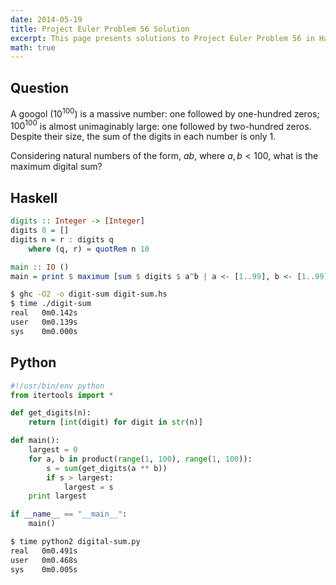 ```yaml
---
date: 2014-05-19
title: Project Euler Problem 56 Solution
excerpt: This page presents solutions to Project Euler Problem 56 in Haskell and Python.
math: true
---
```



## Question

A googol ($10^{100}$) is a massive number: one followed by one-hundred
zeros; $100^{100}$ is almost unimaginably large: one followed by
two-hundred zeros. Despite their size, the sum of the digits in each
number is only 1.

Considering natural numbers of the form, $ab$, where $a, b < 100$, what
is the maximum digital sum?






## Haskell

```haskell
digits :: Integer -> [Integer]
digits 0 = []
digits n = r : digits q
    where (q, r) = quotRem n 10

main :: IO ()
main = print $ maximum [sum $ digits $ a^b | a <- [1..99], b <- [1..99]]
```


```bash
$ ghc -O2 -o digit-sum digit-sum.hs
$ time ./digit-sum
real   0m0.142s
user   0m0.139s
sys    0m0.000s
```



## Python

```python
#!/usr/bin/env python
from itertools import *

def get_digits(n):
    return [int(digit) for digit in str(n)]

def main():
    largest = 0
    for a, b in product(range(1, 100), range(1, 100)):
        s = sum(get_digits(a ** b))
        if s > largest:
            largest = s
    print largest

if __name__ == "__main__":
    main()
```


```bash
$ time python2 digital-sum.py
real   0m0.491s
user   0m0.468s
sys    0m0.005s
```


